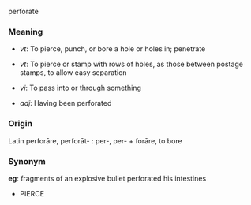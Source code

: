 perforate
### Meaning
+ _vt_: To pierce, punch, or bore a hole or holes in; penetrate
+ _vt_: To pierce or stamp with rows of holes, as those between postage stamps, to allow easy separation
+ _vi_: To pass into or through something

+ _adj_: Having been perforated

### Origin

Latin perforāre, perforāt- : per-, per- + forāre, to bore

### Synonym

__eg__: fragments of an explosive bullet perforated his intestines

+ PIERCE


